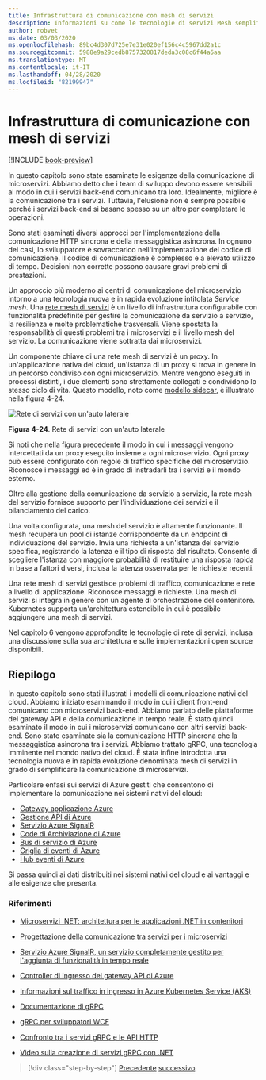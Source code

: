 ```yaml
---
title: Infrastruttura di comunicazione con mesh di servizi
description: Informazioni su come le tecnologie di servizi Mesh semplificano la comunicazione di microservizi nativa del cloud
author: robvet
ms.date: 03/03/2020
ms.openlocfilehash: 89bc4d307d725e7e31e020ef156c4c5967dd2a1c
ms.sourcegitcommit: 5988e9a29cedb8757320817deda3c08c6f44a6aa
ms.translationtype: MT
ms.contentlocale: it-IT
ms.lasthandoff: 04/28/2020
ms.locfileid: "82199947"
---
```

# <a name="service-mesh-communication-infrastructure"></a>Infrastruttura di comunicazione con mesh di servizi

[!INCLUDE [book-preview](../../../includes/book-preview.md)]

In questo capitolo sono state esaminate le esigenze della comunicazione di microservizi. Abbiamo detto che i team di sviluppo devono essere sensibili al modo in cui i servizi back-end comunicano tra loro. Idealmente, migliore è la comunicazione tra i servizi. Tuttavia, l'elusione non è sempre possibile perché i servizi back-end si basano spesso su un altro per completare le operazioni.

Sono stati esaminati diversi approcci per l'implementazione della comunicazione HTTP sincrona e della messaggistica asincrona. In ognuno dei casi, lo sviluppatore è sovraccarico nell'implementazione del codice di comunicazione. Il codice di comunicazione è complesso e a elevato utilizzo di tempo. Decisioni non corrette possono causare gravi problemi di prestazioni.

Un approccio più moderno ai centri di comunicazione del microservizio intorno a una tecnologia nuova e in rapida evoluzione intitolata *Service mesh*. Una [rete mesh di servizi](https://www.nginx.com/blog/what-is-a-service-mesh/) è un livello di infrastruttura configurabile con funzionalità predefinite per gestire la comunicazione da servizio a servizio, la resilienza e molte problematiche trasversali. Viene spostata la responsabilità di questi problemi tra i microservizi e il livello mesh del servizio. La comunicazione viene sottratta dai microservizi.

Un componente chiave di una rete mesh di servizi è un proxy. In un'applicazione nativa del cloud, un'istanza di un proxy si trova in genere in un percorso condiviso con ogni microservizio. Mentre vengono eseguiti in processi distinti, i due elementi sono strettamente collegati e condividono lo stesso ciclo di vita. Questo modello, noto come [modello sidecar](https://docs.microsoft.com/azure/architecture/patterns/sidecar), è illustrato nella figura 4-24.

![Rete di servizi con un'auto laterale](./media/service-mesh-with-side-car.png)

**Figura 4-24**. Rete di servizi con un'auto laterale

Si noti che nella figura precedente il modo in cui i messaggi vengono intercettati da un proxy eseguito insieme a ogni microservizio. Ogni proxy può essere configurato con regole di traffico specifiche del microservizio. Riconosce i messaggi ed è in grado di instradarli tra i servizi e il mondo esterno.

Oltre alla gestione della comunicazione da servizio a servizio, la rete mesh del servizio fornisce supporto per l'individuazione dei servizi e il bilanciamento del carico.

Una volta configurata, una mesh del servizio è altamente funzionante. Il mesh recupera un pool di istanze corrispondente da un endpoint di individuazione del servizio. Invia una richiesta a un'istanza del servizio specifica, registrando la latenza e il tipo di risposta del risultato. Consente di scegliere l'istanza con maggiore probabilità di restituire una risposta rapida in base a fattori diversi, inclusa la latenza osservata per le richieste recenti.

Una rete mesh di servizi gestisce problemi di traffico, comunicazione e rete a livello di applicazione. Riconosce messaggi e richieste. Una mesh di servizi si integra in genere con un agente di orchestrazione del contenitore. Kubernetes supporta un'architettura estendibile in cui è possibile aggiungere una mesh di servizi.

Nel capitolo 6 vengono approfondite le tecnologie di rete di servizi, inclusa una discussione sulla sua architettura e sulle implementazioni open source disponibili.

## <a name="summary"></a>Riepilogo

In questo capitolo sono stati illustrati i modelli di comunicazione nativi del cloud. Abbiamo iniziato esaminando il modo in cui i client front-end comunicano con microservizi back-end. Abbiamo parlato delle piattaforme del gateway API e della comunicazione in tempo reale. È stato quindi esaminato il modo in cui i microservizi comunicano con altri servizi back-end. Sono state esaminate sia la comunicazione HTTP sincrona che la messaggistica asincrona tra i servizi. Abbiamo trattato gRPC, una tecnologia imminente nel mondo nativo del cloud. È stata infine introdotta una tecnologia nuova e in rapida evoluzione denominata mesh di servizi in grado di semplificare la comunicazione di microservizi.

Particolare enfasi sui servizi di Azure gestiti che consentono di implementare la comunicazione nei sistemi nativi del cloud:

- [Gateway applicazione Azure](https://docs.microsoft.com/azure/application-gateway/overview)
- [Gestione API di Azure](https://azure.microsoft.com/services/api-management/)
- [Servizio Azure SignalR](https://azure.microsoft.com/services/signalr-service/)
- [Code di Archiviazione di Azure](https://docs.microsoft.com/azure/storage/queues/storage-queues-introduction)
- [Bus di servizio di Azure](https://docs.microsoft.com/azure/service-bus-messaging/service-bus-messaging-overview)
- [Griglia di eventi di Azure](https://docs.microsoft.com/azure/event-grid/overview)
- [Hub eventi di Azure](https://azure.microsoft.com/services/event-hubs/)

Si passa quindi ai dati distribuiti nei sistemi nativi del cloud e ai vantaggi e alle esigenze che presenta.

### <a name="references"></a>Riferimenti

- [Microservizi .NET: architettura per le applicazioni .NET in contenitori](https://dotnet.microsoft.com/download/thank-you/microservices-architecture-ebook)

- [Progettazione della comunicazione tra servizi per i microservizi](https://docs.microsoft.com/azure/architecture/microservices/design/interservice-communication)

- [Servizio Azure SignalR, un servizio completamente gestito per l'aggiunta di funzionalità in tempo reale](https://azure.microsoft.com/blog/azure-signalr-service-a-fully-managed-service-to-add-real-time-functionality/)

- [Controller di ingresso del gateway API di Azure](https://azure.github.io/application-gateway-kubernetes-ingress/)

- [Informazioni sul traffico in ingresso in Azure Kubernetes Service (AKS)](https://vincentlauzon.com/2018/10/10/about-ingress-in-azure-kubernetes-service-aks/)

- [Documentazione di gRPC](https://grpc.io/docs/guides/)

- [gRPC per sviluppatori WCF](https://docs.microsoft.com/dotnet/architecture/grpc-for-wcf-developers/)

- [Confronto tra i servizi gRPC e le API HTTP](https://docs.microsoft.com/aspnet/core/grpc/comparison?view=aspnetcore-3.0)

- [Video sulla creazione di servizi gRPC con .NET](https://channel9.msdn.com/Shows/The-Cloud-Native-Show/Building-Microservices-with-gRPC-and-NET)

>[!div class="step-by-step"]
>[Precedente](grpc.md)
>[successivo](distributed-data.md)
